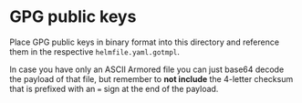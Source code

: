 # GPG public keys

Place GPG public keys in binary format into this directory and reference them in the respective `helmfile.yaml.gotmpl`.

In case you have only an ASCII Armored file you can just base64 decode the payload of that file, but remember to
**not include** the 4-letter checksum that is prefixed with an `=` sign at the end of the payload.
